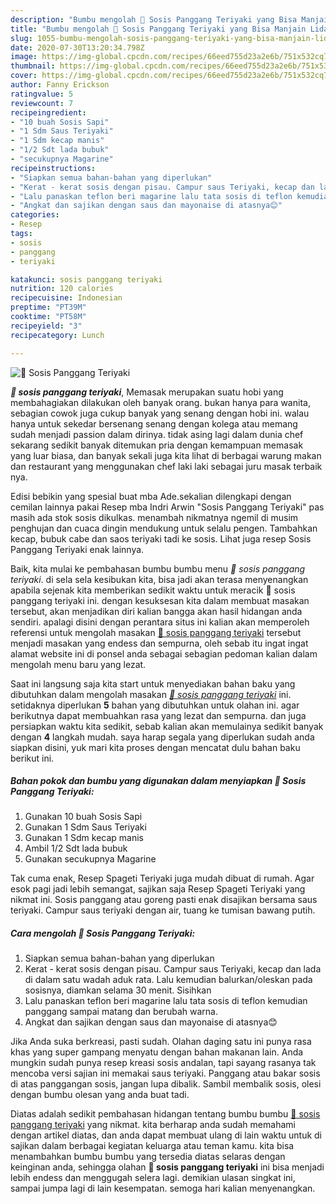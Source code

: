 ```yaml
---
description: "Bumbu mengolah 🍢 Sosis Panggang Teriyaki yang Bisa Manjain Lidah"
title: "Bumbu mengolah 🍢 Sosis Panggang Teriyaki yang Bisa Manjain Lidah"
slug: 1055-bumbu-mengolah-sosis-panggang-teriyaki-yang-bisa-manjain-lidah
date: 2020-07-30T13:20:34.798Z
image: https://img-global.cpcdn.com/recipes/66eed755d23a2e6b/751x532cq70/🍢-sosis-panggang-teriyaki-foto-resep-utama.jpg
thumbnail: https://img-global.cpcdn.com/recipes/66eed755d23a2e6b/751x532cq70/🍢-sosis-panggang-teriyaki-foto-resep-utama.jpg
cover: https://img-global.cpcdn.com/recipes/66eed755d23a2e6b/751x532cq70/🍢-sosis-panggang-teriyaki-foto-resep-utama.jpg
author: Fanny Erickson
ratingvalue: 5
reviewcount: 7
recipeingredient:
- "10 buah Sosis Sapi"
- "1 Sdm Saus Teriyaki"
- "1 Sdm kecap manis"
- "1/2 Sdt lada bubuk"
- "secukupnya Magarine"
recipeinstructions:
- "Siapkan semua bahan-bahan yang diperlukan"
- "Kerat - kerat sosis dengan pisau. Campur saus Teriyaki, kecap dan lada di dalam satu wadah aduk rata. Lalu kemudian balurkan/oleskan pada sosisnya, diamkan selama 30 menit. Sisihkan"
- "Lalu panaskan teflon beri magarine lalu tata sosis di teflon kemudian panggang sampai matang dan berubah warna."
- "Angkat dan sajikan dengan saus dan mayonaise di atasnya😊"
categories:
- Resep
tags:
- sosis
- panggang
- teriyaki

katakunci: sosis panggang teriyaki 
nutrition: 120 calories
recipecuisine: Indonesian
preptime: "PT39M"
cooktime: "PT58M"
recipeyield: "3"
recipecategory: Lunch

---
```



![🍢 Sosis Panggang Teriyaki](https://img-global.cpcdn.com/recipes/66eed755d23a2e6b/751x532cq70/🍢-sosis-panggang-teriyaki-foto-resep-utama.jpg)

<b><i>🍢 sosis panggang teriyaki</i></b>, Memasak merupakan suatu hobi yang membahagiakan dilakukan oleh banyak orang. bukan hanya para wanita, sebagian cowok juga cukup banyak yang senang dengan hobi ini. walau hanya untuk sekedar bersenang senang dengan kolega atau memang sudah menjadi passion dalam dirinya. tidak asing lagi dalam dunia chef sekarang sedikit banyak ditemukan pria dengan kemampuan memasak yang luar biasa, dan banyak sekali juga kita lihat di berbagai warung makan dan restaurant yang menggunakan chef laki laki sebagai juru masak terbaik nya.

Edisi bebikin yang spesial buat mba Ade.sekalian dilengkapi dengan cemilan lainnya pakai Resep mba Indri Arwin &#34;Sosis Panggang Teriyaki&#34; pas masih ada stok sosis dikulkas. menambah nikmatnya ngemil di musim penghujan dan cuaca dingin mendukung untuk selalu pengen. Tambahkan kecap, bubuk cabe dan saos teriyaki tadi ke sosis. Lihat juga resep Sosis Panggang Teriyaki enak lainnya.

Baik, kita mulai ke pembahasan bumbu bumbu menu <i>🍢 sosis panggang teriyaki</i>. di sela sela kesibukan kita, bisa jadi akan terasa menyenangkan apabila sejenak kita memberikan sedikit waktu untuk meracik 🍢 sosis panggang teriyaki ini. dengan kesuksesan kita dalam membuat masakan tersebut, akan menjadikan diri kalian bangga akan hasil hidangan anda sendiri. apalagi disini dengan perantara situs ini kalian akan memperoleh referensi untuk mengolah masakan <u>🍢 sosis panggang teriyaki</u> tersebut menjadi masakan yang endess dan sempurna, oleh sebab itu ingat ingat alamat website ini di ponsel anda sebagai sebagian pedoman kalian dalam mengolah menu baru yang lezat.


Saat ini langsung saja kita start untuk menyediakan bahan baku yang dibutuhkan dalam mengolah masakan <u><i>🍢 sosis panggang teriyaki</i></u> ini. setidaknya diperlukan <b>5</b> bahan yang dibutuhkan untuk olahan ini. agar berikutnya dapat membuahkan rasa yang lezat dan sempurna. dan juga persiapkan waktu kita sedikit, sebab kalian akan memulainya sedikit banyak dengan <b>4</b> langkah mudah. saya harap segala yang diperlukan sudah anda siapkan disini, yuk mari kita proses dengan mencatat dulu bahan baku berikut ini.

<!--inarticleads1-->

##### Bahan pokok dan bumbu yang digunakan dalam menyiapkan 🍢 Sosis Panggang Teriyaki:

1. Gunakan 10 buah Sosis Sapi
1. Gunakan 1 Sdm Saus Teriyaki
1. Gunakan 1 Sdm kecap manis
1. Ambil 1/2 Sdt lada bubuk
1. Gunakan secukupnya Magarine


Tak cuma enak, Resep Spageti Teriyaki juga mudah dibuat di rumah. Agar esok pagi jadi lebih semangat, sajikan saja Resep Spageti Teriyaki yang nikmat ini. Sosis panggang atau goreng pasti enak disajikan bersama saus teriyaki. Campur saus teriyaki dengan air, tuang ke tumisan bawang putih. 

<!--inarticleads2-->

##### Cara mengolah 🍢 Sosis Panggang Teriyaki:

1. Siapkan semua bahan-bahan yang diperlukan
1. Kerat - kerat sosis dengan pisau. Campur saus Teriyaki, kecap dan lada di dalam satu wadah aduk rata. Lalu kemudian balurkan/oleskan pada sosisnya, diamkan selama 30 menit. Sisihkan
1. Lalu panaskan teflon beri magarine lalu tata sosis di teflon kemudian panggang sampai matang dan berubah warna.
1. Angkat dan sajikan dengan saus dan mayonaise di atasnya😊


Jika Anda suka berkreasi, pasti sudah. Olahan daging satu ini punya rasa khas yang super gampang menyatu dengan bahan makanan lain. Anda mungkin sudah punya resep kreasi sosis andalan, tapi sayang rasanya tak mencoba versi sajian ini memakai saus teriyaki. Panggang atau bakar sosis di atas panggangan sosis, jangan lupa dibalik. Sambil membalik sosis, olesi dengan bumbu olesan yang anda buat tadi. 

Diatas adalah sedikit pembahasan hidangan tentang bumbu bumbu <u>🍢 sosis panggang teriyaki</u> yang nikmat. kita berharap anda sudah memahami dengan artikel diatas, dan anda dapat membuat ulang di lain waktu untuk di sajikan dalam berbagai kegiatan keluarga atau teman kamu. kita bisa menambahkan bumbu bumbu yang tersedia diatas selaras dengan keinginan anda, sehingga olahan <b>🍢 sosis panggang teriyaki</b> ini bisa menjadi lebih endess dan menggugah selera lagi. demikian ulasan singkat ini, sampai jumpa lagi di lain kesempatan. semoga hari kalian menyenangkan.
